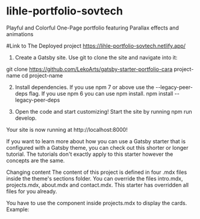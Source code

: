 # lihle-portfolio-sovtech
 Playful and Colorful One-Page portfolio featuring Parallax effects and animations
 
 
 #Link to The Deployed project https://lihle-portfolio-sovtech.netlify.app/

1. Create a Gatsby site.
Use git to clone the site and navigate into it:

git clone https://github.com/LekoArts/gatsby-starter-portfolio-cara project-name
cd project-name

2. Install dependencies.
If you use npm 7 or above use the --legacy-peer-deps flag. If you use npm 6 you can use npm install.
npm install --legacy-peer-deps

3. Open the code and start customizing!
Start the site by running npm run develop.


Your site is now running at http://localhost:8000!


If you want to learn more about how you can use a Gatsby starter that is configured with a Gatsby theme, you can check out this shorter or longer tutorial. The tutorials don't exactly apply to this starter however the concepts are the same.

Changing content
The content of this project is defined in four .mdx files inside the theme's sections folder. You can override the files intro.mdx, projects.mdx, about.mdx and contact.mdx. This starter has overridden all files for you already.

You have to use the <ProjectCard /> component inside projects.mdx to display the cards. Example:

